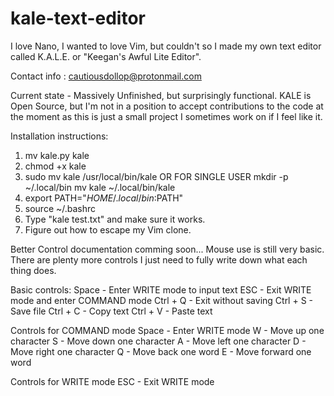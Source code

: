 # kale-text-editor
I love Nano, I wanted to love Vim, but couldn't so I made my own text editor called K.A.L.E. or "Keegan's Awful Lite Editor".

Contact info : cautiousdollop@protonmail.com

Current state - Massively Unfinished, but surprisingly functional.
KALE is Open Source, but I'm not in a position to accept contributions to the code at the moment as this is just a small project I sometimes work on if I feel like it.

Installation instructions:
  1. mv kale.py kale
  2. chmod +x kale
  3. sudo mv kale /usr/local/bin/kale
     OR FOR SINGLE USER
     mkdir -p ~/.local/bin
     mv kale ~/.local/bin/kale
  4. export PATH="$HOME/.local/bin:$PATH"
  5. source ~/.bashrc
  6. Type "kale test.txt" and make sure it works.
  7. Figure out how to escape my Vim clone.

Better Control documentation comming soon... Mouse use is still very basic. There are plenty more controls I just need to fully write down what each thing does.

Basic controls:
Space - Enter WRITE mode to input text
ESC - Exit WRITE mode and enter COMMAND mode
Ctrl + Q - Exit without saving
Ctrl + S - Save file
Ctrl + C - Copy text
Ctrl + V - Paste text

Controls for COMMAND mode
Space - Enter WRITE mode
W - Move up one character
S - Move down one character
A - Move left one character
D - Move right one character
Q - Move back one word
E - Move forward one word

Controls for WRITE mode
ESC - Exit WRITE mode
